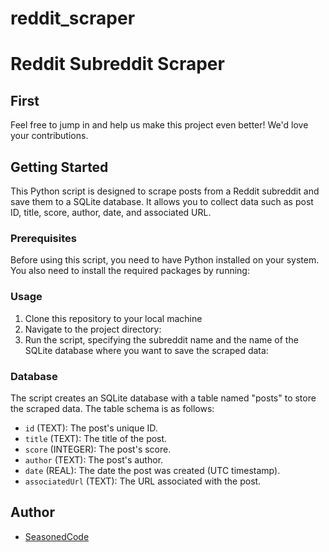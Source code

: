 # reddit_scraper
# Reddit Subreddit Scraper

## First
Feel free to jump in and help us make this project even better! We'd love your contributions.

## Getting Started
This Python script is designed to scrape posts from a Reddit subreddit and save them to a SQLite database. It allows you to collect data such as post ID, title, score, author, date, and associated URL.


### Prerequisites

Before using this script, you need to have Python installed on your system. You also need to install the required packages by running:


### Usage

1. Clone this repository to your local machine
2. Navigate to the project directory:
3. Run the script, specifying the subreddit name and the name of the SQLite database where you want to save the scraped data:


### Database

The script creates an SQLite database with a table named "posts" to store the scraped data. The table schema is as follows:

- `id` (TEXT): The post's unique ID.
- `title` (TEXT): The title of the post.
- `score` (INTEGER): The post's score.
- `author` (TEXT): The post's author.
- `date` (REAL): The date the post was created (UTC timestamp).
- `associatedUrl` (TEXT): The URL associated with the post.


## Author

- [SeasonedCode](https://github.com/ZakariaMQ)
